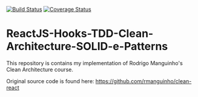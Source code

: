 ﻿[![Build Status](https://app.travis-ci.com/DiegoSalas27/ReactJS-Hooks-TDD-Clean-Architecture-SOLID-e-Patterns.svg?branch=main)](https://app.travis-ci.com/DiegoSalas27/ReactJS-Hooks-TDD-Clean-Architecture-SOLID-e-Patterns)
[![Coverage Status](https://coveralls.io/repos/github/DiegoSalas27/ReactJS-Hooks-TDD-Clean-Architecture-SOLID-e-Patterns/badge.svg)](https://coveralls.io/github/DiegoSalas27/ReactJS-Hooks-TDD-Clean-Architecture-SOLID-e-Patterns)

# ReactJS-Hooks-TDD-Clean-Architecture-SOLID-e-Patterns

This repository is contains my implementation of Rodrigo Manguinho's Clean Architecture course.

Original source code is found here: https://github.com/rmanguinho/clean-react
